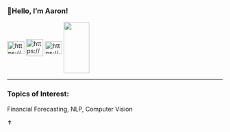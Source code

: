 <h3 align="left">👋Hello, I’m Aaron!</h3>

<a href="https://www.linkedin.com/in/aarontekle/" target="blank"><img align="center" src="https://raw.githubusercontent.com/rahuldkjain/github-profile-readme-generator/master/src/images/icons/Social/linked-in-alt.svg" alt="https://www.linkedin.com/in/aarontekle/" height="30" width="40" /></a>
<a href="https://huggingface.co/Aatekle" target="blank"><img align="center" src="https://chunte-hfba.static.hf.space/images/Brand%20Logos/Hugging%20Face.png" alt="https://huggingface.co/Aatekle" height="40" width="40" /></a>
<a href="https://stackoverflow.com/users/21242053/aaron-tekle" target="blank"><img align="center" src="https://raw.githubusercontent.com/rahuldkjain/github-profile-readme-generator/master/src/images/icons/Social/stack-overflow.svg" alt="https://stackoverflow.com/users/21242053/aatekle" height="30" width="40" /></a>
<a href="https://www.kaggle.com/aarontekle" target="blank"><img align="center" src="https://upload.wikimedia.org/wikipedia/commons/7/7c/Kaggle_logo.png" height="120" width="60" /></a>
______________________________________________________________________________________________

<h3 align="left">Topics of Interest:</h3>
<p align="left">
  
Financial Forecasting, NLP, Computer Vision
  
:latin_cross:
</p>
